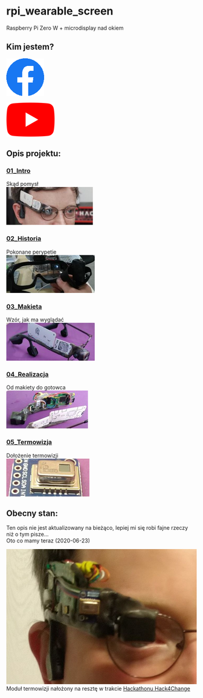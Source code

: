 # rpi_wearable_screen
Raspberry Pi Zero W + microdisplay nad okiem

## Kim jestem?

[![Facebook kmamert](_pics/ic_facebook.png)](https://www.facebook.com/kmamert/)

[![Youtube, Krzysztof Stankiewicz](_pics/ic_youtube.png)](https://www.youtube.com/channel/UCs3_EnbahHUuPsubvT-ekfg/videos)



## Opis projektu:

### [01_Intro](01_Intro.md)
Skąd pomysł<br>
[![](_pics/index/tn_sec01.jpg)](01_Intro.md)

### [02_Historia](02_Historia.md)
Pokonane perypetie<br>
[![](_pics/index/tn_sec02.jpg)](02_Historia.md)

### [03_Makieta](03_Makieta.md)
Wzór, jak ma wyglądać<br>
[![](_pics/index/tn_sec03.jpg)](03_Makieta.md)

### [04_Realizacja](04_Realizacja.md)
Od makiety do gotowca<br>
[![](_pics/index/tn_sec04.jpg)](04_Realizacja.md)

### [05_Termowizja](05_Termowizja.md)
Dołożenie termowizji<br>
[![](_pics/index/tn_sec05.jpg)](05_Termowizja.md)



## Obecny stan:
Ten opis nie jest aktualizowany na bieżąco, lepiej mi się robi fajne rzeczy niż o tym pisze...<br>
Oto co mamy teraz (2020-06-23)<br>

![Termowizja](_pics/pic_with_thermal_closeup_01.jpg)<br>
Moduł termowizji nałożony na resztę w trakcie [Hackathonu Hack4Change](https://hack4change.tech/)<br>